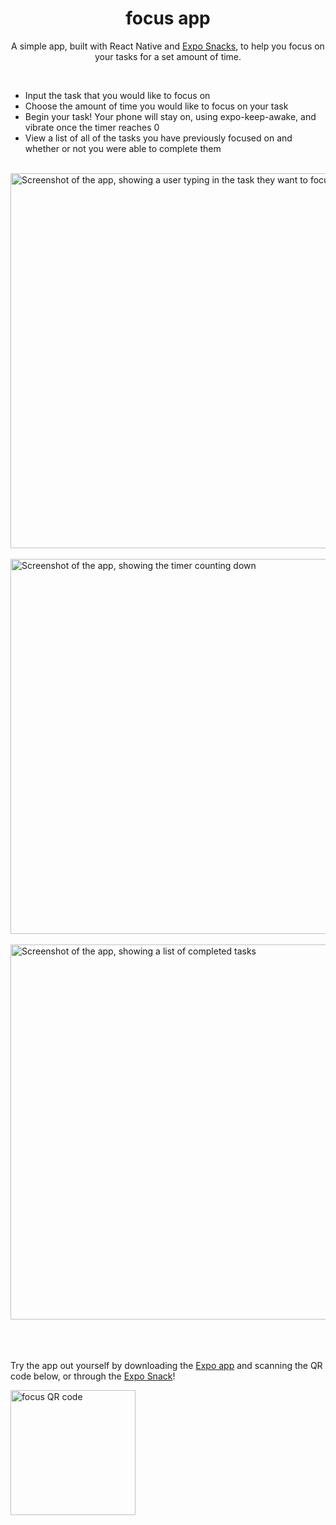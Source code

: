 <h1 align="center">
  focus app
</h1>
<p align="center">
  A simple app, built with React Native and <a href="https://snack.expo.io/@braynary/focus">Expo Snacks</a>, to help you focus on your tasks for a set amount of time.
</p>
<br/>
<ul>
  <li>Input the task that you would like to focus on</li>
  <li>Choose the amount of time you would like to focus on your task</li>
  <li>Begin your task! Your phone will stay on, using expo-keep-awake, and vibrate once the timer reaches 0</li>
  <li>View a list of all of the tasks you have previously focused on and whether or not you were able to complete them</li>
</ul>
<br/>
<div>
<img height="600" padding="20" alt="Screenshot of the app, showing a user typing in the task they want to focus on" src="https://user-images.githubusercontent.com/69114559/115062576-58b24980-9e9f-11eb-9e14-de1e12a1e407.png">&nbsp;&nbsp;<img height="600" alt="Screenshot of the app, showing the timer counting down" src="https://user-images.githubusercontent.com/69114559/115062599-5fd95780-9e9f-11eb-9aae-84908b1967a5.png">&nbsp;
<img height="600" alt="Screenshot of the app, showing a list of completed tasks" src="https://user-images.githubusercontent.com/69114559/115062606-61a31b00-9e9f-11eb-93cd-73828992d0ed.png">
</div>
<br/>
<br/>
<br/>
<p>
  Try the app out yourself by downloading the <a href="https://snack.expo.io/@braynary/focus" target="_blank">Expo app</a> and scanning the QR code below, or through the <a href="https://snack.expo.io/@braynary/focus" target="_blank">Expo Snack</a>!
  

</p>
<img src="https://user-images.githubusercontent.com/69114559/115063389-5b616e80-9ea0-11eb-9c90-7b14c5c9d578.png" alt="focus QR code" width="200"/>
